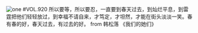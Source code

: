 ![one](http://image.wufazhuce.com/FgLPNZPkE6cIXiGynYP4Jf9S61MK)
#VOL.920
所以要等，所以要忍，一直要到春天过去，到灿烂平息，到雷霆把他们轻轻放过，到幸福不请自来，才笃定，才坦然，才能在街头淡淡一笑。春有春的好，春天过去，有过去的好。 from 韩松落 《我们的她们》 